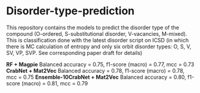 # Disorder-type-prediction

This repository contains the models to predict the disorder type of the compound (O-ordered, S-substitutional disorder, V-vacancies, M-mixed). This is classification done with the latest disorder script on ICSD (in which there is MC calculation of entropy and only six orbit disorder types: O, S, V, SV, VP, SVP. See corresponding paper draft for details)

**RF + Magpie**
Balanced accuracy = 0.75, f1-score (macro) = 0.77, mcc = 0.73
**CrabNet + Mat2Vec**
Balanced accuracy = 0.78, f1-score (macro) = 0.78, mcc = 0.75
**Ensemble-10CrabNet + Mat2Vec**
Balanced accuracy = 0.80, f1-score (macro) = 0.81, mcc = 0.79
